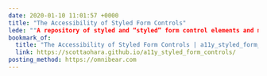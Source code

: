 ```yaml
---
date: 2020-01-10 11:01:57 +0000
title: "The Accessibility of Styled Form Controls"
lede: ""A repository of styled and “styled” form control elements and markup patterns, and how they are announced by screen readers.""
bookmark_of:
  title: "The Accessibility of Styled Form Controls | a11y_styled_form_…"
  link: https://scottaohara.github.io/a11y_styled_form_controls/
posting_method: https://omnibear.com
---
```


